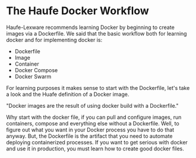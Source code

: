 # The Haufe Docker Workflow

Haufe-Lexware recommends learning Docker by beginning to create images via a Dockerfile. We said that the basic workflow both for learning docker and for implementing docker is:
* Dockerfile
* Image
* Container
* Docker Compose
* Docker Swarm 

For learning purposes it makes sense to start with the Dockerfile, let's take a look and the Huafe definition of a Docker image.

"Docker images are the result of using docker build with a Dockerfile." 

Why start with the docker file, if you can pull and configure images, run containers, compose and everything else without a Dockerfile. Well, to figure out what you want in your Docker process you have to do that anyway. But, the Dockerfile is the artifact that you need to  automate deploying containerized processes. If you want to get serious with docker and use it in production, you must learn how to create good docker files.



